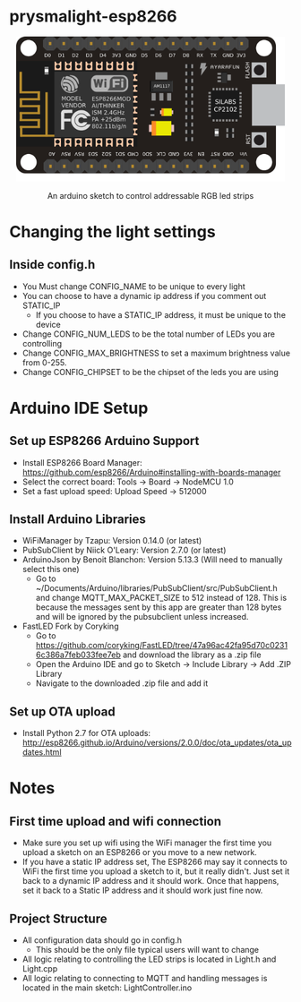 prysmalight-esp8266
===========================================

<p align="center">
  <img alt="prysmalight-esp8266" src="./esp8266.png" width="480">
</p>

<p align="center">
  An arduino sketch to control addressable RGB led strips
</p>

<!-- <p align="center">
  <a href="https://www.npmjs.com/package/lerna"><img alt="NPM Status" src="https://img.shields.io/npm/v/lerna.svg?style=flat"></a>
  <a href="https://travis-ci.org/lerna/lerna"><img alt="Travis Status" src="https://img.shields.io/travis/lerna/lerna/master.svg?style=flat&label=travis"></a>
</p> -->

# Changing the light settings
## Inside config.h
- You Must change CONFIG_NAME to be unique to every light
- You can choose to have a dynamic ip address if you comment out STATIC_IP
  - If you choose to have a STATIC_IP address, it must be unique to the device
- Change CONFIG_NUM_LEDS to be the total number of LEDs you are controlling
- Change CONFIG_MAX_BRIGHTNESS to set a maximum brightness value from 0-255.
- Change CONFIG_CHIPSET to be the chipset of the leds you are using


# Arduino IDE Setup
## Set up ESP8266 Arduino Support
- Install ESP8266 Board Manager: https://github.com/esp8266/Arduino#installing-with-boards-manager
- Select the correct board: Tools -> Board -> NodeMCU 1.0
- Set a fast upload speed: Upload Speed -> 512000

## Install Arduino Libraries
- WiFiManager by Tzapu: Version 0.14.0 (or latest)
- PubSubClient by Niick O'Leary: Version 2.7.0 (or latest)
- ArduinoJson by Benoit Blanchon: Version 5.13.3 (Will need to manually select this one)
  - Go to ~/Documents/Arduino/libraries/PubSubClient/src/PubSubClient.h and change MQTT_MAX_PACKET_SIZE to 512 instead of 128. This is because the messages sent by this app are greater than 128 bytes and will be ignored by the pubsubclient unless increased.
- FastLED Fork by Coryking
  - Go to https://github.com/coryking/FastLED/tree/47a96ac42fa95d70c02316c386a7feb033fee7eb and download the library as a .zip file
  - Open the Arduino IDE and go to Sketch -> Include Library -> Add .ZIP Library
  - Navigate to the downloaded .zip file and add it

## Set up OTA upload
- Install Python 2.7 for OTA uploads: http://esp8266.github.io/Arduino/versions/2.0.0/doc/ota_updates/ota_updates.html

# Notes
## First time upload and wifi connection
- Make sure you set up wifi using the WiFi manager the first time you upload a sketch on an ESP8266 or you move to a new network.
- If you have a static IP address set, The ESP8266 may say it connects to WiFi the first time you upload a sketch to it, but it really didn't. Just set it back to a dynamic IP address and it should work. Once that happens, set it back to a Static IP address and it should work just fine now.

## Project Structure
- All configuration data should go in config.h
  - This should be the only file typical users will want to change
- All logic relating to controlling the LED strips is located in Light.h and Light.cpp
- All logic relating to connecting to MQTT and handling messages is located in the main sketch: LightController.ino

